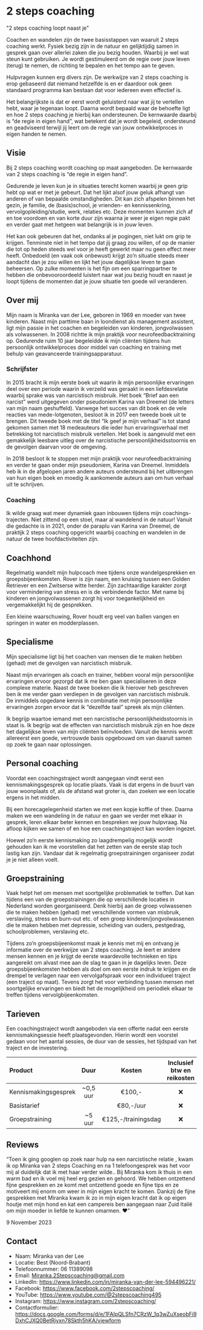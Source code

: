 # 2 steps coaching
"2 steps coaching loopt naast je"

Coachen en wandelen zijn de twee basisstappen van waaruit 2 steps coaching werkt. Fysiek bezig zijn in de natuur en gelijktijdig samen in gesprek gaan over allerlei zaken die jou bezig houden. Waarbij je wel wat steun kunt gebruiken. Je wordt gestimuleerd om de regie over jouw leven (terug) te nemen, de richting te bepalen en het tempo aan te geven. 

Hulpvragen kunnen erg divers zijn. De werkwijze van 2 steps coaching is erop gebaseerd dat niemand hetzelfde is en er daardoor ook geen standaard programma kan bestaan dat voor iedereen even effectief is. 

Het belangrijkste is dat er eerst wordt geluisterd naar wat jij te vertellen hebt, waar je tegenaan loopt. Daarna wordt bepaald waar de behoefte ligt en hoe 2 steps coaching je hierbij kan ondersteunen. De kernwaarde daarbij is “de regie in eigen hand”, wat betekent dat je wordt begeleid, ondersteund en geadviseerd terwijl jij leert om de regie van jouw ontwikkelproces in eigen handen te nemen.

## Visie
Bij 2 steps coaching wordt coaching op maat aangeboden. De kernwaarde van 2 steps coaching is “de regie in eigen hand”.

Gedurende je leven kun je in situaties terecht komen waarbij je geen grip hebt op wat er met je gebeurt. Dat het lijkt alsof jouw geluk afhangt van anderen of van bepaalde omstandigheden. Dit kan zich afspelen binnen het gezin, je familie, de (basis)school, je vrienden- en kennissenkring, vervolgopleiding/studie, werk, relaties etc. Deze momenten kunnen zich af en toe voordoen en van korte duur zijn waarna je weer je eigen regie pakt en verder gaat met hetgeen wat belangrijk is in jouw leven.

Het kan ook gebeuren dat het, ondanks al je pogingen, niet lukt om grip te krijgen. Tenminste niet in het tempo dat jij graag zou willen, of op de manier die tot op heden steeds wel voor je heeft gewerkt maar nu geen effect meer heeft. Onbedoeld (en vaak ook onbewust) krijgt zo’n situatie steeds meer aandacht dan je zou willen en lijkt het jouw dagelijkse leven te gaan beheersen. Op zulke momenten is het fijn om een sparringpartner te hebben die onbevooroordeeld luistert naar wat jou bezig houdt en naast je loopt tijdens de momenten dat je jouw situatie ten goede wil veranderen.

## Over mij 
Mijn naam is Miranka van der Lee, geboren in 1969 en moeder van twee kinderen. Naast mijn parttime baan in loondienst als management assistent, ligt mijn passie in het coachen en begeleiden van kinderen, jongvolwassen als volwassenen. In 2008 richtte ik mijn praktijk voor neurofeedbacktraining op. Gedurende ruim 10 jaar begeleidde ik mijn cliënten tijdens hun persoonlijk ontwikkelproces door middel van coaching en training met behulp van geavanceerde trainingsapparatuur.

### Schrijfster
In 2015 bracht ik mijn eerste boek uit waarin ik mijn persoonlijke ervaringen deel over een periode waarin ik verzeild was geraakt in een liefdesrelatie waarbij sprake was van narcistisch misbruik. Het boek “Brief aan een narcist” werd uitgegeven onder pseudoniem Karina van Dreemel (de letters van mijn naam geshuffeld). Vanwege het succes van dit boek en de vele reacties van mede-lotgenoten, besloot ik in 2017 een tweede boek uit te brengen. Dit tweede boek met de titel “Ik geef je mijn verhaal” is tot stand gekomen samen met 18 medeauteurs die ieder hun ervaringsverhaal met betrekking tot narcistisch misbruik vertellen. Het boek is aangevuld met een gemakkelijk leesbare uitleg over de narcistische persoonlijkheidsstoornis en de gevolgen daarvan voor de omgeving.

In 2018 besloot ik te stoppen met mijn praktijk voor neurofeedbacktraining en verder te gaan onder mijn pseudoniem, Karina van Dreemel. Inmiddels heb ik in de afgelopen jaren andere auteurs ondersteund bij het uitbrengen van hun eigen boek en moedig ik aankomende auteurs aan om hun verhaal uit te schrijven.

### Coaching
Ik wilde graag wat meer dynamiek gaan inbouwen tijdens mijn coachings-trajecten. Niet zittend op een stoel, maar al wandelend in de natuur! Vanuit die gedachte is in 2021, onder de paraplu van Karina van Dreemel, de praktijk 2 steps coaching opgericht waarbij coaching en wandelen in de natuur de twee hoofdactiviteiten zijn.

## Coachhond
Regelmatig wandelt mijn hulpcoach mee tijdens onze wandelgesprekken en groepsbijeenkomsten. Rover is zijn naam, een kruising tussen een Golden Retriever en een Zwitserse witte herder. Zijn zachtaardige karakter zorgt voor vermindering van stress en is de verbindende factor. Met name bij kinderen en jongvolwassenen zorgt hij voor toegankelijkheid en vergemakkelijkt hij de gesprekken.

Een kleine waarschuwing, Rover houdt erg veel van ballen vangen en springen in water en modderplassen.

## Specialisme
Mijn specialisme ligt bij het coachen van mensen die te maken hebben (gehad) met de gevolgen van narcistisch misbruik.

Naast mijn ervaringen als coach en trainer, hebben vooral mijn persoonlijke ervaringen ervoor gezorgd dat ik me ben gaan specialiseren in deze complexe materie. Naast de twee boeken die ik hierover heb geschreven ben ik me verder gaan verdiepen in de gevolgen van narcistisch misbruik. De inmiddels opgedane kennis in combinatie met mijn persoonlijke ervaringen zorgen ervoor dat ik “dezelfde taal” spreek als mijn cliënten. 

Ik begrijp waartoe iemand met een narcistische persoonlijkheidsstoornis in staat is. Ik begrijp wat de effecten van narcistisch misbruik zijn en hoe deze het dagelijkse leven van mijn cliënten beïnvloeden. Vanuit die kennis wordt allereerst een goede, vertrouwde basis opgebouwd om van daaruit samen op zoek te gaan naar oplossingen.

## Personal coaching
Voordat een coachingstraject wordt aangegaan vindt eerst een kennismakingsgesprek op locatie plaats. Vaak is dat ergens in de buurt van jouw woonplaats of, als de afstand wat groter is, dan zoeken we een locatie ergens in het midden. 

Bij een horecagelegenheid starten we met een kopje koffie of thee. Daarna maken we een wandeling in de natuur en gaan we verder met elkaar in gesprek, leren elkaar beter kennen en bespreken we jouw hulpvraag. Na afloop kijken we samen of en hoe een coachingstraject kan worden ingezet.

Hoewel zo’n eerste kennismaking zo laagdrempelig mogelijk wordt gehouden kan ik me voorstellen dat het zetten van de eerste stap toch lastig kan zijn. Vandaar dat ik regelmatig groepstrainingen organiseer zodat je je niet alleen voelt.

## Groepstraining
Vaak helpt het om mensen met soortgelijke problematiek te treffen. Dat kan tijdens een van de groepstrainingen die op verschillende locaties in Nederland worden georganiseerd. Denk hierbij aan de groep volwassenen die te maken hebben (gehad) met verschillende vormen van misbruik, verslaving, stress en burn-out etc. of een groep kinderen/jongvolwassenen die te maken hebben met depressie, scheiding van ouders, pestgedrag, schoolproblemen, verslaving etc.

Tijdens zo’n groepsbijeenkomst maak je kennis met mij en ontvang je informatie over de werkwijze van 2 steps coaching. Je leert er andere mensen kennen en je krijgt de eerste waardevolle technieken en tips aangereikt om alvast mee aan de slag te gaan in je dagelijks leven. Deze groepsbijeenkomsten hebben als doel om een eerste indruk te krijgen en de drempel te verlagen naar een vervolgafspraak voor een individueel traject (een traject op maat). Tevens zorgt het voor verbinding tussen mensen met soortgelijke ervaringen en biedt het de mogelijkheid om periodiek elkaar te treffen tijdens vervolgbijeenkomsten.

## Tarieven
Een coachingstraject wordt aangeboden via een offerte nadat een eerste kennismakingsessie heeft plaatsgevonden. Hierin wordt een voorstel gedaan voor het aantal sessies, de duur van de sessies, het tijdspad van het traject en de investering.

| Product | Duur | Kosten | Inclusief btw en reikosten |
| :------ | :--: | :----: | :------------------------: |
| Kennismakingsgesprek | ~0,5 uur | €100,- | :x: |
| Basistarief | | €80,-/uur | :x: |
| Groepstraining | ~5 uur | €125,-/trainingsdag | :x: |

## Reviews
“Toen ik ging googlen op zoek naar hulp na een narcistische relatie , kwam ik op Miranka van 2 steps Coaching en na 1 telefoongesprek was het voor mij al duidelijk dat ik met haar verder wilde.. Bij Miranka kom ik thuis in een warm bad en ik voel mij heel erg gezien en gehoord. We hebben ontzettend fijne gesprekken en ze komt met ontzettend goede en fijne tips en ze motiveert mij enorm om weer in mijn eigen kracht te komen. Dankzij de fijne gesprekken met Miranka kwam ik zo in mijn eigen kracht dat ik op eigen houtje met mijn hond en kat een campereis ben aangegaan naar Zuid Italië om mijn moeder in liefde te kunnen omarmen. ❤️” 

9 November 2023

## Contact
- Naam: Miranka van der Lee
- Locatie: Best (Noord-Brabant)
- Telefoonnummer: 06 11389098
- Email: Miranka.2Stepscoaching@gmail.com
- LinkedIn: https://www.linkedin.com/in/miranka-van-der-lee-594496221/
- Facebook: https://www.facebook.com/2stepscoaching/
- YouTube: https://www.youtube.com/@2stepscoaching495
- Instagram: https://www.instagram.com/2stepscoaching/
- Contactformulier: https://docs.google.com/forms/d/e/1FAIpQLSfn7CRzW_1q3wZuXseobFi9DxhCJXQ0BetRjyxn78Skth5hKA/viewform